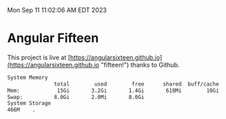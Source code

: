 Mon Sep 11 11:02:06 AM EDT 2023

# Angular Fifteen


This project is live at [https://angularsixteen.github.io](https://angularsixteen.github.io "fifteen!") thanks to Github.

```bash
System Memory
               total        used        free      shared  buff/cache   available
Mem:            15Gi       3.2Gi       1.4Gi       618Mi        10Gi        11Gi
Swap:          8.0Gi       2.0Mi       8.0Gi
System Storage
466M	.
```
```bash
